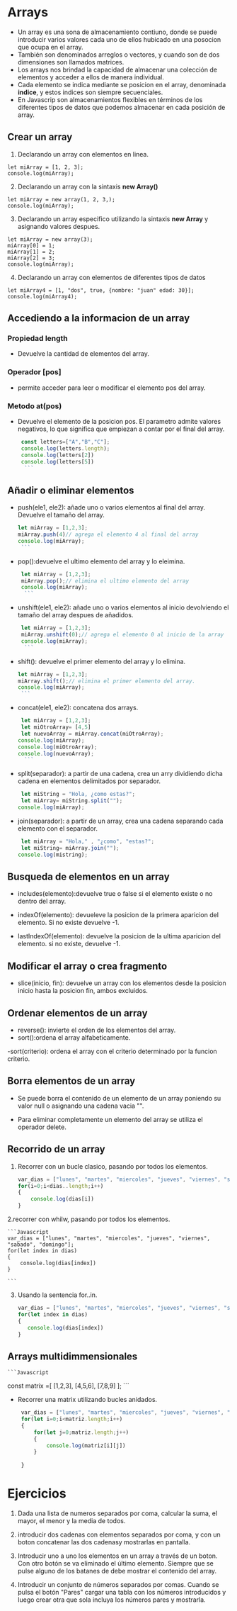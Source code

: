 # Arrays

- Un array es una sona de almacenamiento contiuno, donde se puede introducir varios valores cada uno de ellos hubicado en una posocion que ocupa en el array.
- También son denominados arreglos o vectores, y cuando son de dos dimensiones son llamados matrices.
- Los arrays nos brindad la capacidad de almacenar una colección de elementos y acceder a ellos de manera individual.
- Cada elemento se indica mediante se posicion en el array, denominada **indice**, y estos indices son siempre secuenciales.
- En Javascrip son almacenamientos flexibles en términos de los diferentes tipos de datos que podemos almacenar en cada posición de array.

## Crear un array
1. Declarando un array con elementos en linea.

```Javascrip
let miArray = [1, 2, 3];
console.log(miArray);
```

2. Declarando un array con la sintaxis **new Array()**

```Javascrip
let miArray = new array(1, 2, 3,);
console.log(miArray);
```
3. Declarando un array especifico utilizando la sintaxis **new Array** y asignando valores despues.

```Javascrip
let miArray = new array(3);
miArray[0] = 1;
miArray[1] = 2;
miArray[2] = 3;
console.log(miArray);
```
4. Declarando un array con elementos de diferentes tipos de datos

```Javascrip
let miArray4 = [1, "dos", true, {nombre: "juan" edad: 30}];
console.log(miArray4);
```
## Accediendo a la informacion de un array

### Propiedad length
- Devuelve la cantidad de elementos del array.

### Operador [pos]
- permite acceder para leer o modificar el elemento pos del array.

### Metodo at(pos)
- Devuelve el elemento de la posicion pos. El parametro admite valores negativos, lo que significa que empiezan a contar por el final del array.

    ```Javascript
     const letters=["A","B","C"];
     console.log(letters.length);
     console.log(letters[2])
     console.log(letters[5])
      ``` 

## Añadir o eliminar elementos
- push(ele1, ele2): añade uno o varios elementos al final del array. Devuelve el tamaño del array.
     ```Javascript
     let miArray = [1,2,3];
     miArray.push(4)// agrega el elemento 4 al final del array
     console.log(miArray);
      ``` 
- pop():devuelve el ultimo elemento del array y lo eleimina.
    ```Javascript
     let miArray = [1,2,3];
     miArray.pop();// elimina el ultimo elemento del array
     console.log(miArray);
      ``` 
- unshift(ele1, ele2): añade uno o varios elementos al inicio devolviendo el tamaño del array despues de añadidos.
    ```Javascript
     let miArray = [1,2,3];
     miArray.unshift(0);// agrega el elemento 0 al inicio de la array
     console.log(miArray);
      ``` 
- shift(): devuelve el primer elemento del array y lo elimina.

     ```Javascript
     let miArray = [1,2,3];
     miArray.shift();// elimina el primer elemento del array.
    console.log(miArray);
      ``` 

- concat(ele1, ele2): concatena dos arrays.
    ```Javascript
     let miArray = [1,2,3];
     let miOtroArray= [4,5]
     let nuevoArray = miArray.concat(miOtroArray);
    console.log(miArray);
    console.log(miOtroArray);
    console.log(nuevoArray);
      ``` 

- split(separador): a partir de una cadena, crea un arry dividiendo dicha cadena en elementos delimitados por separador.
    ```Javascript
     let miString = "Hola, ¿como estas?";
     let miArray= miString.split("");
    console.log(miArray);
    
    ``` 

- join(separador): a partir de un array, crea una cadena separando cada elemento con el separador.

    ```Javascript
     let miArray = "Hola," , "¿como", "estas?";
     let miString= miArray.join("");
    console.log(mistring);

    
    ```  
   
   
## Busqueda de elementos en un array
- includes(elemento):devuelve true o false si el elemento existe o no dentro del array.

- indexOf(elemento): devueleve la posicion de la primera aparicion del elemento. Si no existe devuelve -1.

- lastIndexOf(elemento): devuelve la posicion de la ultima aparicion del elemento. si no existe, devuelve -1.

## Modificar el array o crea fragmento

- slice(inicio, fin): devuelve un array con los elementos desde la posicion inicio hasta la posicion fin, ambos excluidos.

## Ordenar elementos de un array
- reverse(): invierte el orden de los elementos del array.
- sort():ordena el array alfabeticamente.

-sort(criterio): ordena el array con el criterio determinado por la funcion criterio.

## Borra elementos de un array

- Se puede borra el contenido de un elemento de un array poniendo su valor null o asignando una cadena vacia "".

- Para eliminar completamente un elemento del array se utiliza el operador delete.

## Recorrido de un array
1. Recorrer con un bucle clasico, pasando por todos los elementos.

    
    ```Javascript
    var_dias = ["lunes", "martes", "miercoles", "jueves", "viernes", "sabado", "domingo"];
    for(i=0;i<dias..length;i++)
    {
        console.log(dias[i])
    }
    
    ```  
2.recorrer con whilw, pasando por todos los elementos.
   
    ```Javascript
    var_dias = ["lunes", "martes", "miercoles", "jueves", "viernes", "sabado", "domingo"];
    for(let index in dias)
    {
        console.log(dias[index])
    }

    ```  


3. Usando la sentencia for..in.
     ```Javascript
    var_dias = ["lunes", "martes", "miercoles", "jueves", "viernes", "sabado", "domingo"];
    for(let index in dias)
    {
        console.log(dias[index])
    }
    ```  

## Arrays multidimmensionales
    ```Javascript
   const matrix =[
   [1,2,3],
   [4,5,6],
   [7,8,9]
   ];
    ```  
- Recorrer una matrix utilizando bucles anidados.
   ```Javascript
    var_dias = ["lunes", "martes", "miercoles", "jueves", "viernes", "sabado", "domingo"];
    for(let i=0;i<matriz.length;i++)
    {
        for(let j=0;matriz.length;j++)
        {
            console.log(matriz[i][j])
        }
        
    }

    ```  

# Ejercicios 

1. Dada una lista de numeros separados por coma, calcular la suma, el mayor, el menor y la media de todos.

2. introducir dos cadenas con elementos separados por coma, y con un boton concatenar las dos cadenasy mostrarlas en pantalla.

3. Introducir uno a uno los elementos en un array a través de un boton. Con otro botón se va eliminado el último elemento. Siempre que se pulse alguno de los batanes de debe mostrar el contenido del array.



4. Introducir un conjunto de números separados por comas. Cuando se pulsa el botón "Pares" cargar una tabla con los números introducidos y luego crear otra que sola incluya los números pares y mostrarla.
